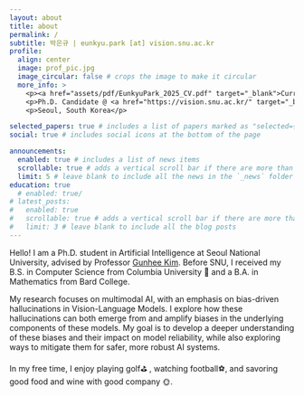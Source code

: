```yaml
---
layout: about
title: about
permalink: /
subtitle: 박은규 | eunkyu.park [at] vision.snu.ac.kr
profile:
  align: center
  image: prof_pic.jpg
  image_circular: false # crops the image to make it circular
  more_info: >
    <p><a href="assets/pdf/EunkyuPark_2025_CV.pdf" target="_blank">Curriculum Vitae</a></p>
    <p>Ph.D. Candidate @ <a href="https://vision.snu.ac.kr/" target="_blank">SNUVL</a></p>
    <p>Seoul, South Korea</p>

selected_papers: true # includes a list of papers marked as "selected={true}"
social: true # includes social icons at the bottom of the page

announcements:
  enabled: true # includes a list of news items
  scrollable: true # adds a vertical scroll bar if there are more than 3 news items
  limit: 5 # leave blank to include all the news in the `_news` folder
education: true
  # enabled: true/
# latest_posts:
#   enabled: true
#   scrollable: true # adds a vertical scroll bar if there are more than 3 new posts items
#   limit: 3 # leave blank to include all the blog posts
---
```


Hello! I am a Ph.D. student in Artificial Intelligence at Seoul National University, advised by Professor [Gunhee Kim](https://vision.snu.ac.kr/gunhee/). Before SNU, I received my B.S. in Computer Science from Columbia University :statue_of_liberty: and a B.A. in Mathematics from Bard College.

My research focuses on multimodal AI, with an emphasis on bias-driven hallucinations in Vision-Language Models. I explore how these hallucinations can both emerge from and amplify biases in the underlying components of these models. My goal is to develop a deeper understanding of these biases and their impact on model reliability, while also exploring ways to mitigate them for safer, more robust AI systems.

In my free time, I enjoy playing golf:golf:	, watching football:soccer:, and savoring good food and wine with good company :sun_with_face:.
